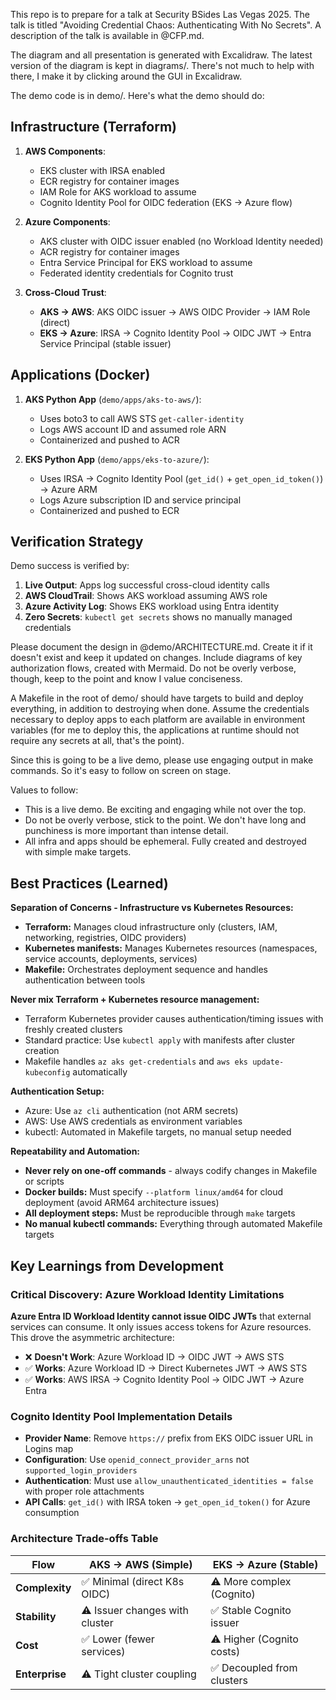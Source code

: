 This repo is to prepare for a talk at Security BSides Las Vegas 2025. The talk is titled "Avoiding Credential Chaos: Authenticating With No Secrets".
A description of the talk is available in @CFP.md.

The diagram and all presentation is generated with Excalidraw. The latest version of the diagram is kept in diagrams/. There's not much to help with there, I make it by clicking around the GUI in Excalidraw.

The demo code is in demo/. Here's what the demo should do:

## Infrastructure (Terraform)
1. **AWS Components**:
   - EKS cluster with IRSA enabled
   - ECR registry for container images
   - IAM Role for AKS workload to assume
   - Cognito Identity Pool for OIDC federation (EKS → Azure flow)

2. **Azure Components**:
   - AKS cluster with OIDC issuer enabled (no Workload Identity needed)
   - ACR registry for container images
   - Entra Service Principal for EKS workload to assume
   - Federated identity credentials for Cognito trust

3. **Cross-Cloud Trust**:
   - **AKS → AWS**: AKS OIDC issuer → AWS OIDC Provider → IAM Role (direct)
   - **EKS → Azure**: IRSA → Cognito Identity Pool → OIDC JWT → Entra Service Principal (stable issuer)

## Applications (Docker)
1. **AKS Python App** (`demo/apps/aks-to-aws/`):
   - Uses boto3 to call AWS STS `get-caller-identity`
   - Logs AWS account ID and assumed role ARN
   - Containerized and pushed to ACR

2. **EKS Python App** (`demo/apps/eks-to-azure/`):
   - Uses IRSA → Cognito Identity Pool (`get_id()` + `get_open_id_token()`) → Azure ARM
   - Logs Azure subscription ID and service principal
   - Containerized and pushed to ECR

## Verification Strategy
Demo success is verified by:
1. **Live Output**: Apps log successful cross-cloud identity calls
2. **AWS CloudTrail**: Shows AKS workload assuming AWS role
3. **Azure Activity Log**: Shows EKS workload using Entra identity
4. **Zero Secrets**: `kubectl get secrets` shows no manually managed credentials

Please document the design in @demo/ARCHITECTURE.md. Create it if it doesn't exist and keep it updated on changes. Include diagrams of key authorization flows, created with Mermaid. Do not be overly verbose, though, keep to the point and know I value conciseness. 

A Makefile in the root of demo/ should have targets to build and deploy everything, in addition to destroying when done. Assume the credentials necessary to deploy apps to each platform are available in environment variables (for me to deploy this, the applications at runtime should not require any secrets at all, that's the point).

Since this is going to be a live demo, please use engaging output in make commands. So it's easy to follow on screen on stage.

Values to follow:
* This is a live demo. Be exciting and engaging while not over the top.
* Do not be overly verbose, stick to the point. We don't have long and punchiness is more important than intense detail.
* All infra and apps should be ephemeral. Fully created and destroyed with simple make targets.

## Best Practices (Learned)

**Separation of Concerns - Infrastructure vs Kubernetes Resources:**
* **Terraform:** Manages cloud infrastructure only (clusters, IAM, networking, registries, OIDC providers)
* **Kubernetes manifests:** Manages Kubernetes resources (namespaces, service accounts, deployments, services)
* **Makefile:** Orchestrates deployment sequence and handles authentication between tools

**Never mix Terraform + Kubernetes resource management:**
* Terraform Kubernetes provider causes authentication/timing issues with freshly created clusters
* Standard practice: Use `kubectl apply` with manifests after cluster creation
* Makefile handles `az aks get-credentials` and `aws eks update-kubeconfig` automatically

**Authentication Setup:**
* Azure: Use `az cli` authentication (not ARM secrets)
* AWS: Use AWS credentials as environment variables
* kubectl: Automated in Makefile targets, no manual setup needed

**Repeatability and Automation:**
* **Never rely on one-off commands** - always codify changes in Makefile or scripts
* **Docker builds:** Must specify `--platform linux/amd64` for cloud deployment (avoid ARM64 architecture issues)
* **All deployment steps:** Must be reproducible through `make` targets
* **No manual kubectl commands:** Everything through automated Makefile targets

## Key Learnings from Development

### Critical Discovery: Azure Workload Identity Limitations
**Azure Entra ID Workload Identity cannot issue OIDC JWTs** that external services can consume. It only issues access tokens for Azure resources. This drove the asymmetric architecture:
- ❌ **Doesn't Work**: Azure Workload ID → OIDC JWT → AWS STS  
- ✅ **Works**: Azure Workload ID → Direct Kubernetes JWT → AWS STS
- ✅ **Works**: AWS IRSA → Cognito Identity Pool → OIDC JWT → Azure Entra

### Cognito Identity Pool Implementation Details
- **Provider Name**: Remove `https://` prefix from EKS OIDC issuer URL in Logins map
- **Configuration**: Use `openid_connect_provider_arns` not `supported_login_providers`
- **Authentication**: Must use `allow_unauthenticated_identities = false` with proper role attachments
- **API Calls**: `get_id()` with IRSA token → `get_open_id_token()` for Azure consumption

### Architecture Trade-offs Table
| Flow | AKS → AWS (Simple) | EKS → Azure (Stable) |
|------|-------------------|---------------------|
| **Complexity** | ✅ Minimal (direct K8s OIDC) | ⚠️ More complex (Cognito) |
| **Stability** | ⚠️ Issuer changes with cluster | ✅ Stable Cognito issuer |
| **Cost** | ✅ Lower (fewer services) | ⚠️ Higher (Cognito costs) |
| **Enterprise** | ⚠️ Tight cluster coupling | ✅ Decoupled from clusters | 